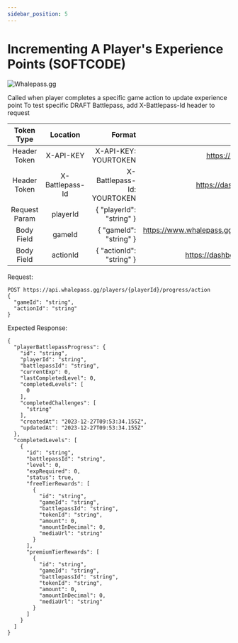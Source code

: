 ```yaml
---
sidebar_position: 5
---
```

# Incrementing A Player's Experience Points (SOFTCODE)

![Whalepass.gg](https://i.imgur.com/zwUqWaS.png)


Called when player completes a specific game action to update experience point
To test specific DRAFT Battlepass, add X-Battlepass-Id header to request

| Token Type   | Location         | Format                               | Where To Find                                                       |
|:------------:|:----------------:|--------------------------------------:|-------------------------------------------------------------------:|
| Header Token | X-API-KEY        | X-API-KEY: YOURTOKEN                 | https://dashboard.whalepass.gg/api-key                              |
| Header Token | X-Battlepass-Id  | X-Battlepass-Id: YOURTOKEN           | https://dashboard.whalepass.gg/campaigns                            |
| Request Param   | playerId         | \{ "playerId": "string" \}             | You can find in response                                            |
| Body Field   | gameId           | \{ "gameId": "string" \}               | https://www.whalepass.gg/documentation/tutorial#finding-your-game-id|
| Body Field   | actionId         | \{ "actionId": "string" \}             | https://dashboard.whalepass.gg/game-actions                         |


Request:
```http
POST https://api.whalepass.gg/players/{playerId}/progress/action
{
  "gameId": "string",
  "actionId": "string"
}
```

Expected Response:
```http
{
  "playerBattlepassProgress": {
    "id": "string",
    "playerId": "string",
    "battlepassId": "string",
    "currentExp": 0,
    "lastCompletedLevel": 0,
    "completedLevels": [
      0
    ],
    "completedChallenges": [
      "string"
    ],
    "createdAt": "2023-12-27T09:53:34.155Z",
    "updatedAt": "2023-12-27T09:53:34.155Z"
  },
  "completedLevels": [
    {
      "id": "string",
      "battlepassId": "string",
      "level": 0,
      "expRequired": 0,
      "status": true,
      "freeTierRewards": [
        {
          "id": "string",
          "gameId": "string",
          "battlepassId": "string",
          "tokenId": "string",
          "amount": 0,
          "amountInDecimal": 0,
          "mediaUrl": "string"
        }
      ],
      "premiumTierRewards": [
        {
          "id": "string",
          "gameId": "string",
          "battlepassId": "string",
          "tokenId": "string",
          "amount": 0,
          "amountInDecimal": 0,
          "mediaUrl": "string"
        }
      ]
    }
  ]
}
```
